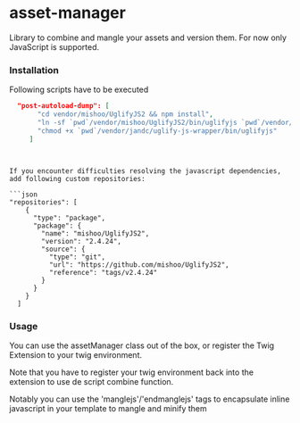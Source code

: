 # asset-manager
Library to combine and mangle your assets and version them.
For now only JavaScript is supported.

### Installation


Following scripts have to be executed

```json
  "post-autoload-dump": [
       "cd vendor/mishoo/UglifyJS2 && npm install",
       "ln -sf `pwd`/vendor/mishoo/UglifyJS2/bin/uglifyjs `pwd`/vendor/jandc/uglify-js-wrapper/bin/uglifyjs",
       "chmod +x `pwd`/vendor/jandc/uglify-js-wrapper/bin/uglifyjs"
     ]
```
```


If you encounter difficulties resolving the javascript dependencies, add following custom repositories:

```json
"repositories": [
    {
      "type": "package",
      "package": {
        "name": "mishoo/UglifyJS2",
        "version": "2.4.24",
        "source": {
          "type": "git",
          "url": "https://github.com/mishoo/UglifyJS2",
          "reference": "tags/v2.4.24"
        }
      }
    }    
  ]
```


### Usage

You can use the assetManager class out of the box, or register the Twig Extension to your twig environment.

Note that you have to register your twig environment back into the extension to use de script combine function.

Notably you can use the 'manglejs'/'endmanglejs' tags to encapsulate inline javascript in your template to mangle and minify them 

